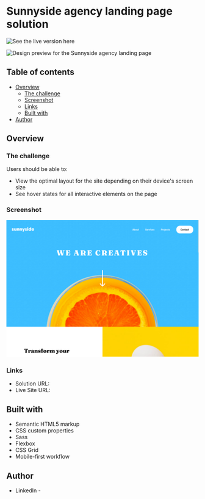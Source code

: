 # Sunnyside agency landing page solution

![See the live version here](https://reinaldo017.github.io/sunnyside)

![Design preview for the Sunnyside agency landing page](./images/desktop-preview.jpg)

## Table of contents

- [Overview](#overview)
  - [The challenge](#the-challenge)
  - [Screenshot](#screenshot)
  - [Links](#links)
  - [Built with](#built-with)
- [Author](#author)

## Overview

### The challenge

Users should be able to:

- View the optimal layout for the site depending on their device's screen size
- See hover states for all interactive elements on the page

### Screenshot

![](./images/screenshot.png)

### Links

- Solution URL: [](https://github.com/reinaldo017/sunnyside)
- Live Site URL: [](https://reinaldo017.github.io/sunnyside)

## Built with

- Semantic HTML5 markup
- CSS custom properties
- Sass
- Flexbox
- CSS Grid
- Mobile-first workflow

## Author

- LinkedIn - [](https://www.linkedin.com/in/reinaldojacome/)